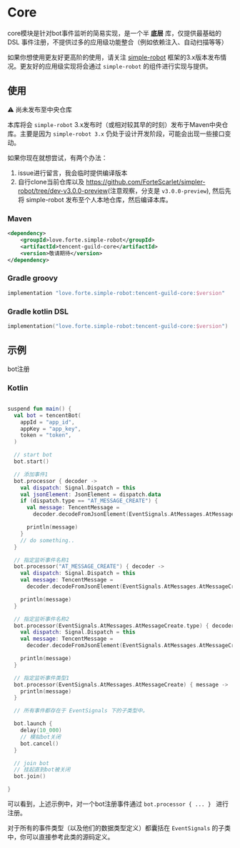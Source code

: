 # Core

core模块是针对bot事件监听的简易实现，是一个半 **底层** 库，仅提供最基础的 DSL 事件注册，不提供过多的应用级功能整合（例如依赖注入、自动扫描等等）

如果你想使用更友好更高阶的使用，请关注 [simple-robot](https://github.com/ForteScarlet/simpler-robot) 框架的3.x版本发布情况。更友好的应用级实现将会通过 `simple-robot` 的组件进行实现与提供。


## 使用
⚠ 尚未发布至中央仓库

本库将会 `simple-robot` 3.x发布时（或相对较其早的时刻）发布于Maven中央仓库。主要是因为 `simple-robot 3.x` 仍处于设计开发阶段，可能会出现一些接口变动。

如果你现在就想尝试，有两个办法：

1. issue进行留言，我会临时提供编译版本
2. 自行clone当前仓库以及 <https://github.com/ForteScarlet/simpler-robot/tree/dev-v3.0.0-preview>(注意观察，分支是 `v3.0.0-preview`), 然后先将 simple-robot 发布至个人本地仓库，然后编译本库。

### Maven

```xml
<dependency>
    <groupId>love.forte.simple-robot</groupId>
    <artifactId>tencent-guild-core</artifactId>
    <version>敬请期待</version>
</dependency>
```

### Gradle groovy

```groovy
implementation "love.forte.simple-robot:tencent-guild-core:$version"
```

### Gradle kotlin DSL

```kotlin
implementation("love.forte.simple-robot:tencent-guild-core:$version")
```

## 示例
bot注册

### Kotlin
```kotlin

suspend fun main() {
  val bot = tencentBot(
    appId = "app_id",
    appKey = "app_key",
    token = "token",
  )

  // start bot
  bot.start()

  // 添加事件1
  bot.processor { decoder ->
    val dispatch: Signal.Dispatch = this
    val jsonElement: JsonElement = dispatch.data
    if (dispatch.type == "AT_MESSAGE_CREATE") {
      val message: TencentMessage =
        decoder.decodeFromJsonElement(EventSignals.AtMessages.AtMessageCreate.decoder, jsonElement)

      println(message)
    }
    // do something..
  }

  // 指定监听事件名称1
  bot.processor("AT_MESSAGE_CREATE") { decoder ->
    val dispatch: Signal.Dispatch = this
    val message: TencentMessage =
      decoder.decodeFromJsonElement(EventSignals.AtMessages.AtMessageCreate.decoder, dispatch.data)

    println(message)
  }

  // 指定监听事件名称2
  bot.processor(EventSignals.AtMessages.AtMessageCreate.type) { decoder ->
    val dispatch: Signal.Dispatch = this
    val message: TencentMessage =
      decoder.decodeFromJsonElement(EventSignals.AtMessages.AtMessageCreate.decoder, dispatch.data)

    println(message)
  }

  // 指定监听事件类型1
  bot.processor(EventSignals.AtMessages.AtMessageCreate) { message ->
    println(message)
  }

  // 所有事件都存在于 EventSignals 下的子类型中。

  bot.launch {
    delay(10_000)
    // 模拟bot关闭
    bot.cancel()
  }

  // join bot
  // 挂起直到bot被关闭
  bot.join()

}
```

可以看到，上述示例中，对一个bot注册事件通过 `bot.processor { ... } ` 进行注册。

对于所有的事件类型（以及他们的数据类型定义）都囊括在 `EventSignals` 的子类中，你可以直接参考此类的源码定义。